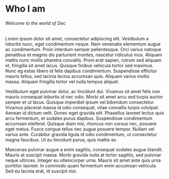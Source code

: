 # Who I am

###### Welcome to the world of Dec

Lorem ipsum dolor sit amet, consectetur adipiscing elit. Vestibulum a lobortis nunc, eget condimentum neque. Nam venenatis elementum augue ac condimentum. Proin interdum semper pellentesque. Orci varius natoque penatibus et magnis dis parturient montes, nascetur ridiculus mus. Aliquam mattis nunc mollis pharetra convallis. Proin erat sapien, rutrum sed aliquam et, fringilla sit amet lacus. Quisque finibus vehicula tortor sed maximus. Nunc eg estas libero id felis dapibus condimentum. Suspendisse efficitur mauris tellus, sed lacinia lectus accumsan quis. Aliquam varius mollis massa. Aliquam fringilla tortor vel nulla tempus aliquet.

Vestibulum eget pulvinar dolor, ac tincidunt dui. Vivamus sit amet felis non mauris consequat lobortis id nec odio. Morbi sit amet arcu sed turpis auctor semper et ut lacus. Quisque imperdiet ipsum vel bibendum consectetur. Vivamus placerat massa id odio consequat, vitae convallis turpis volutpat. Aenean id dictum velit. Donec eget gravida elit. Phasellus laoreet lectus quis arcu fermentum, et sodales purus dapibus. Suspendisse condimentum accumsan eleifend. Quisque diam nisl, rhoncus non cursus nec, posuere eget metus. Fusce congue tellus nec augue posuere tempor. Nullam vel varius ante. Curabitur gravida ligula id odio condimentum, ut consectetur magna faucibus. Ut eu tincidunt purus, quis mattis ex.

Maecenas pulvinar augue a enim sagittis, consequat sodales augue blandit. Mauris at suscipit massa. Morbi gravida nulla at tortor sagittis, sed pulvinar neque ultrices. Integer eu ullamcorper urna. Mauris sit amet ante quis urna porttitor laoreet. In commodo quam fermentum enim accumsan vehicula. Sed eu lacinia erat, id suscipit nisi.